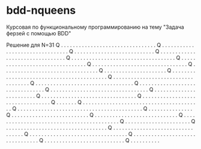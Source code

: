 # bdd-nqueens
Курсовая по функциональному программированию на тему "Задача ферзей с помощью BDD"

Решение для N=31
Q . . . . . . . . . . . . . . . . . . . . . . . . . . . . . . 
. . Q . . . . . . . . . . . . . . . . . . . . . . . . . . . .
. . . . Q . . . . . . . . . . . . . . . . . . . . . . . . . .
. Q . . . . . . . . . . . . . . . . . . . . . . . . . . . . .
. . . Q . . . . . . . . . . . . . . . . . . . . . . . . . . .
. . . . . . . . Q . . . . . . . . . . . . . . . . . . . . . .
. . . . . . . . . . Q . . . . . . . . . . . . . . . . . . . .
. . . . . . . . . . . . Q . . . . . . . . . . . . . . . . . .
. . . . . . . . . . . . . . Q . . . . . . . . . . . . . . . .
. . . . . Q . . . . . . . . . . . . . . . . . . . . . . . . .
. . . . . . . . . . . . . . . . . Q . . . . . . . . . . . . . 
. . . . . . . . . . . . . . . . . . . . . . Q . . . . . . . .
. . . . . . . . . . . . . . . . . . . . . . . . . Q . . . . .
. . . . . . . . . . . . . . . . . . . . . . . . . . . Q . . .
. . . . . . . . . . . . . . . . . . . . . . . . . . . . . . Q
. . . . . . . . . . . . . . . . . . . . . . . . Q . . . . . .
. . . . . . . . . . . . . . . . . . . . . . . . . . Q . . . .
. . . . . . . . . . . . . . . . . . . . . . . . . . . . . Q .
. . . . . . Q . . . . . . . . . . . . . . . . . . . . . . . . 
. . . . . . . . . . . . . . . . Q . . . . . . . . . . . . . .
. . . . . . . . . . . . . . . . . . . . . . . . . . . . Q . .
. . . . . . . . . . . . . Q . . . . . . . . . . . . . . . . .
. . . . . . . . . Q . . . . . . . . . . . . . . . . . . . . .
. . . . . . . Q . . . . . . . . . . . . . . . . . . . . . . .
. . . . . . . . . . . . . . . . . . . Q . . . . . . . . . . .
. . . . . . . . . . . Q . . . . . . . . . . . . . . . . . . .
. . . . . . . . . . . . . . . Q . . . . . . . . . . . . . . . 
. . . . . . . . . . . . . . . . . . Q . . . . . . . . . . . .
. . . . . . . . . . . . . . . . . . . . . Q . . . . . . . . .
. . . . . . . . . . . . . . . . . . . . . . . Q . . . . . . .
. . . . . . . . . . . . . . . . . . . . Q . . . . . . . . . .
